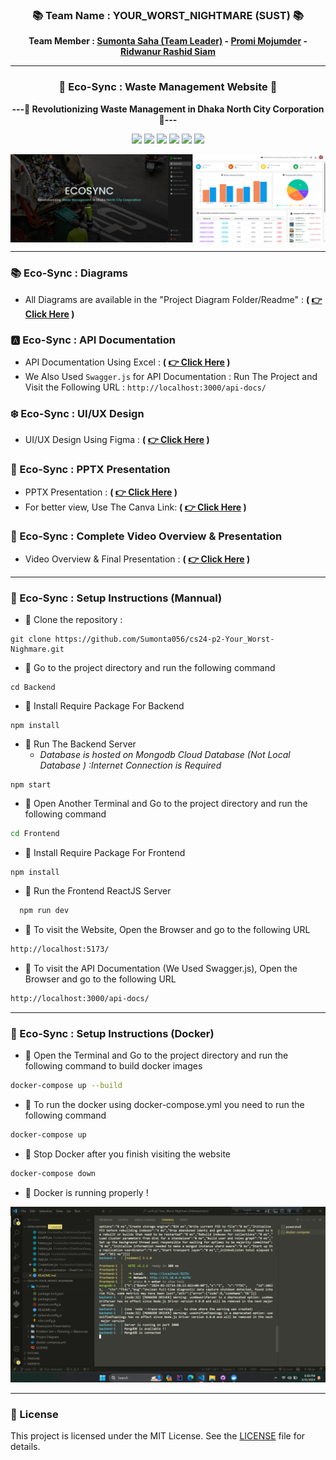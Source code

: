 <!-- [![wakatime](https://wakatime.com/badge/user/956d8c63-e07e-46bf-b197-9bbb31d68aa9/project/018e6be2-8625-46c7-ac34-f6e46905db17.svg)](https://wakatime.com/badge/user/956d8c63-e07e-46bf-b197-9bbb31d68aa9/project/018e6be2-8625-46c7-ac34-f6e46905db17) -->

<div align = "center">

### 📚 Team Name : YOUR_WORST_NIGHTMARE (SUST) 📚

**Team Member : [Sumonta Saha (Team Leader)](sumontasaha80@gmail.com) - [Promi Mojumder](promimojumder8@gmail.com) - [Ridwanur Rashid Siam](ridwan.siam@gmail.com)**

<hr>

### 🌱 Eco-Sync : Waste Management Website 🌱

**---🚮 Revolutionizing Waste Management in Dhaka North City Corporation 🚮---**

![](https://img.shields.io/badge/React-20232A?style=for-the-badge&logo=react&logoColor=61DAFB)
![](https://img.shields.io/badge/Tailwind_CSS-38B2AC?style=for-the-badge&logo=tailwind-css&logoColor=whitee)
![](https://img.shields.io/badge/Node.js-43853D?style=for-the-badge&logo=node.js&logoColor=white)
![](https://img.shields.io/badge/Express.js-404D59?style=for-the-badge)
![](https://img.shields.io/badge/MongoDB-4EA94B?style=for-the-badge&logo=mongodb&logoColor=white)
![](https://img.shields.io/badge/json%20web%20tokens-323330?style=for-the-badge&logo=json-web-tokens&logoColor=pink)

<div style="display: flex; flex-direction: row;">
  <img src="./Project%20Diagram/EcoSync%20SS/EcoSync%20(47).png" alt="image1" style="width: 50%;" />
  <img src="./Project%20Diagram/EcoSync%20SS/EcoSync%20(50).png" alt="image2" style="width: 50%;" />
</div>

<hr>
</div>

### 📚 Eco-Sync : Diagrams

- All Diagrams are available in the "Project Diagram Folder/Readme" : **( [ 👉 Click Here](./Project%20Diagram/README.md) )**

### 🅰️ Eco-Sync : API Documentation

- API Documentation Using Excel : **( [ 👉 Click Here](./Project%20Diagram/README.md) )**
- We Also Used `Swagger.js` for API Documentation : Run The Project and Visit the Following URL : `http://localhost:3000/api-docs/`

### ❄️ Eco-Sync : UI/UX Design

- UI/UX Design Using Figma : **( [ 👉 Click Here](https://www.figma.com/file/uYbtTfanr1E3dASFK2hIZs/Team-Your_Worst_Nightmare?type=design&node-id=0-1&mode=design&t=Kc9G8bAS49CeqAKD-0) )**

### 🔮 Eco-Sync : PPTX Presentation

- PPTX Presentation : **( [ 👉 Click Here](./Powerpoint%20Presentation/YOUR%20WORST%20NIGHTMARE%20Presentation.pptx) )**
- For better view, Use The Canva Link: **( [ 👉 Click Here](https://www.canva.com/design/DAGA_5xUDwg/jJNnwU-AmqOM9iFkxO96TA/view?utm_content=DAGA_5xUDwg&utm_campaign=designshare&utm_medium=link&utm_source=editor) )**

### 🎥 Eco-Sync : Complete Video Overview & Presentation

- Video Overview & Final Presentation : **( [ 👉 Click Here](https://drive.google.com/file/d/17pDF5jsthdlTXJAQHD3djh8NyYY4ZERE/view) )**

<hr>

### 🐚 Eco-Sync : Setup Instructions (Mannual)

- 🔖 Clone the repository :

```
git clone https://github.com/Sumonta056/cs24-p2-Your_Worst-Nighmare.git
```

- 🔖 Go to the project directory and run the following command

```
cd Backend
```

- 🔖 Install Require Package For Backend

```
npm install
```

- 🔖 Run The Backend Server
  - _Database is hosted on Mongodb Cloud Database (Not Local Database ) :Internet Connection is Required_

```
npm start
```

- 🔖 Open Another Terminal and Go to the project directory and run the following command

```bash
cd Frontend
```

- 🔖 Install Require Package For Frontend

```
npm install
```

- 🔖 Run the Frontend ReactJS Server

```bash
  npm run dev
```

- 🔖 To visit the Website, Open the Browser and go to the following URL

```bash
http://localhost:5173/
```

- 🔖 To visit the API Documentation (We Used Swagger.js), Open the Browser and go to the following URL

```bash
http://localhost:3000/api-docs/
```

<!-- ```bash
node swagger.js
``` -->
<hr>

### 🐚 Eco-Sync : Setup Instructions (Docker)

- 🔖 Open the Terminal and Go to the project directory and run the following command to build docker images

```bash
docker-compose up --build
```

- 🔖 To run the docker using docker-compose.yml you need to run the following command

```bash
docker-compose up
```

- 🔖 Stop Docker after you finish visiting the website

```bash
docker-compose down
```

- 🔖 Docker is running properly !

![alt text](./Problem%20Set%20+%20Planning%20+%20Resources/image.png)

<hr>

### 📄 License

This project is licensed under the MIT License. See the [LICENSE](./LICENSE) file for details.
